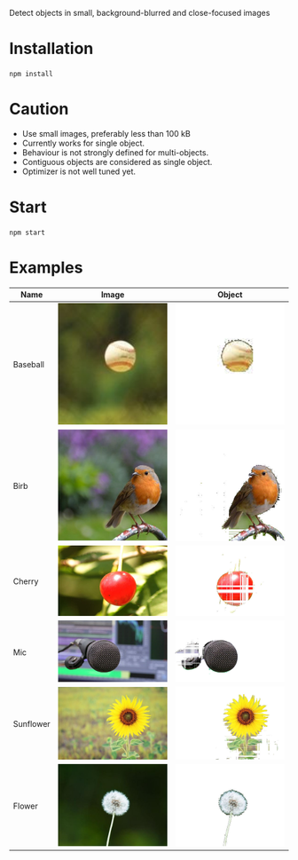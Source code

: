 Detect objects in small, background-blurred and close-focused images
# Installation
`npm install`
# Caution
- Use small images, preferably less than 100 kB
- Currently works for single object.
- Behaviour is not strongly defined for multi-objects.
- Contiguous objects are considered as single object.
- Optimizer is not well tuned yet.
# Start
`npm start`
# Examples


Name|Image|Object
-|-|-
Baseball|<img src="./examples/images/baseball.jpg" width="200" />|<img src="./examples/objects/baseball.jpg" width="200">
Birb|<img src="./examples/images/birb.jpg" width="200" />|<img src="./examples/objects/birb.jpg" width="200">
Cherry|<img src="./examples/images/cherry.jpg" width="200" />|<img src="./examples/objects/cherry.jpg" width="200">
Mic|<img src="./examples/images/mic.jpg" width="200" />|<img src="./examples/objects/mic.jpg" width="200">
Sunflower|<img src="./examples/images/sunflower.jpg" width="200" />|<img src="./examples/objects/sunflower.jpg" width="200">
Flower|<img src="./examples/images/flower.jpg" width="200" />|<img src="./examples/objects/flower.jpg" width="200">